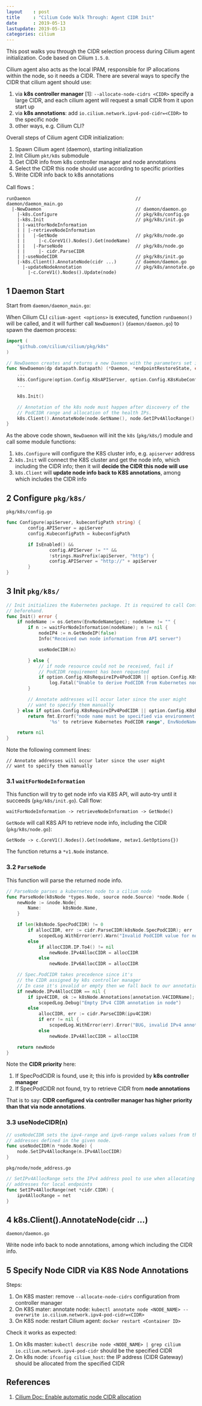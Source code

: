 ```yaml
---
layout    : post
title     : "Cilium Code Walk Through: Agent CIDR Init"
date      : 2019-05-13
lastupdate: 2019-05-13
categories: cilium
---
```


This post walks you through the CIDR selection process during Cilium agent
initialization. Code based on Cilium `1.5.0`.

Cilium agent also acts as the local IPAM, responsible for IP allocations within
the node, so it needs a CIDR. There are several ways to specify the CIDR that
cilium agent should use:

1. via **k8s controller manager** [1]: `--allocate-node-cidrs <CIDR>` specify a
   large CIDR, and each cilium agent will request a small CIDR from it upon
   start up
1. via **k8s annotations**: add `io.cilium.network.ipv4-pod-cidr=<CIDR>` to the
   specific node
1. other ways, e.g. Cilium CLI?

Overall steps of Cilium agent CIDR initialization:

1. Spawn Cilium agent (daemon), starting initialization
1. Init Cilium `pkt/k8s` submodule
1. Get CIDR info from k8s controller manager and node annotations
1. Select the CIDR this node should use according to specific priorities
1. Write CIDR info back to k8s annotations

Call flows：

```shell
runDaemon                                       // daemon/daemon_main.go
  |-NewDaemon                                   // daemon/daemon.go
    |-k8s.Configure                             // pkg/k8s/config.go
    |-k8s.Init                                  // pkg/k8s/init.go
    | |-waitForNodeInformation 
    | | |-retrieveNodeInformation 
    | |   |-GetNode                             // pkg/k8s/node.go
    | |     |-c.CoreV1().Nodes().Get(nodeName)
    | |   |-ParseNode                           // pkg/k8s/node.go
    | |     |- cidr.ParseCIDR
    | |-useNodeCIDR                             // pkg/k8s/init.go
    |-k8s.Client().AnnotateNode(cidr ...)       // daemon/daemon.go
      |-updateNodeAnnotation                    // pkg/k8s/annotate.go
        |-c.CoreV1().Nodes().Update(node)
```

## 1 Daemon Start

Start from `daemon/daemon_main.go`:

When Cilium CLI `cilium-agent <options>` is executed, function `runDaemon()`
will be called, and it will further call `NewDaemon()` (`daemon/daemon.go`)
to spawn the daemon process:

```go
import (
	"github.com/cilium/cilium/pkg/k8s"
)

// NewDaemon creates and returns a new Daemon with the parameters set in c.
func NewDaemon(dp datapath.Datapath) (*Daemon, *endpointRestoreState, error) {
	...
	k8s.Configure(option.Config.K8sAPIServer, option.Config.K8sKubeConfigPath)
	...

	k8s.Init()

	// Annotation of the k8s node must happen after discovery of the
	// PodCIDR range and allocation of the health IPs.
	k8s.Client().AnnotateNode(node.GetName(), node.GetIPv4AllocRange() ...)
}
```

As the above code shown, `NewDaemon` will init the `k8s`
(`pkg/k8s/`) module and call some module functions:

1. `k8s.Configure` will configure the K8S cluster info, e.g. `apiserver` address
1. `k8s.Init` will connect the K8S cluster and get the node info, which including
   the CIDR info; then it will **decide the CIDR this node will use**
1. `k8s.Client` will **update node info back to K8S annotations**, among which
   includes the CIDR info

## 2 Configure `pkg/k8s/`

`pkg/k8s/config.go`

```go
func Configure(apiServer, kubeconfigPath string) {
        config.APIServer = apiServer
        config.KubeconfigPath = kubeconfigPath

        if IsEnabled() &&
                config.APIServer != "" &&
                !strings.HasPrefix(apiServer, "http") {
                config.APIServer = "http://" + apiServer
        }
}
```

## 3 Init `pkg/k8s/`

```go
// Init initializes the Kubernetes package. It is required to call Configure()
// beforehand.
func Init() error {
	if nodeName := os.Getenv(EnvNodeNameSpec); nodeName != "" {
		if n := waitForNodeInformation(nodeName); n != nil {
			nodeIP4 := n.GetNodeIP(false)
			Info("Received own node information from API server")

			useNodeCIDR(n)

		} else {
			// if node resource could not be received, fail if
			// PodCIDR requirement has been requested
			if option.Config.K8sRequireIPv4PodCIDR || option.Config.K8sRequireIPv6PodCIDR
				log.Fatal("Unable to derive PodCIDR from Kubernetes node resource, giving up")
		}

		// Annotate addresses will occur later since the user might
		// want to specify them manually
	} else if option.Config.K8sRequireIPv4PodCIDR || option.Config.K8sRequireIPv6PodCIDR
		return fmt.Errorf("node name must be specified via environment variable
                '%s' to retrieve Kubernetes PodCIDR range", EnvNodeNameSpec)

	return nil
}
```

Note the following comment lines:

```shell
// Annotate addresses will occur later since the user might
// want to specify them manually
```

### 3.1 `waitForNodeInformation`

This function will try to get node info via K8S API, will auto-try until it
succeeds (`pkg/k8s/init.go`). Call flow:

`waitForNodeInformation -> retrieveNodeInformation -> GetNode()`

`GetNode` will call K8S API to retrieve node info, including the CIDR (`pkg/k8s/node.go`):

`GetNode -> c.CoreV1().Nodes().Get(nodeName, metav1.GetOptions{})`

The function returns a `*v1.Node` instance.

### 3.2 `ParseNode`

This function will parse the returned node info.

```go
// ParseNode parses a kubernetes node to a cilium node
func ParseNode(k8sNode *types.Node, source node.Source) *node.Node {
	newNode := &node.Node{
		Name:        k8sNode.Name,
	}

	if len(k8sNode.SpecPodCIDR) != 0
		if allocCIDR, err := cidr.ParseCIDR(k8sNode.SpecPodCIDR); err != nil
			scopedLog.WithError(err).Warn("Invalid PodCIDR value for node")
		else
			if allocCIDR.IP.To4() != nil
				newNode.IPv4AllocCIDR = allocCIDR
			else
				newNode.IPv6AllocCIDR = allocCIDR

	// Spec.PodCIDR takes precedence since it's
	// the CIDR assigned by k8s controller manager
	// In case it's invalid or empty then we fall back to our annotations.
	if newNode.IPv4AllocCIDR == nil {
		if ipv4CIDR, ok := k8sNode.Annotations[annotation.V4CIDRName]; !ok {
			scopedLog.Debug("Empty IPv4 CIDR annotation in node")
		else
			allocCIDR, err := cidr.ParseCIDR(ipv4CIDR)
			if err != nil {
				scopedLog.WithError(err).Error("BUG, invalid IPv4 annotation CIDR in node")
			else
				newNode.IPv4AllocCIDR = allocCIDR

	return newNode
}
```

Note the **CIDR priority** here:

1. If SpecPodCIDR is found, use it; this info is provided by **k8s controller
   manager**
1. If SpecPodCIDR not found, try to retrieve CIDR from **node annotations**

That is to say: **CIDR configured via controller manager has higher priority
than that via node annotations**.

### 3.3 useNodeCIDR(n)

```go
// useNodeCIDR sets the ipv4-range and ipv6-range values values from the
// addresses defined in the given node.
func useNodeCIDR(n *node.Node) {
	node.SetIPv4AllocRange(n.IPv4AllocCIDR)
}
```

`pkg/node/node_address.go`

```go
// SetIPv4AllocRange sets the IPv4 address pool to use when allocating
// addresses for local endpoints
func SetIPv4AllocRange(net *cidr.CIDR) {
	ipv4AllocRange = net
}
```

## 4 k8s.Client().AnnotateNode(cidr ...)

`daemon/daemon.go`

Write node info back to node annotations, among which including the CIDR info.

## 5 Specify Node CIDR via K8S Node Annotations

Steps:

1. On K8S master: remove `--allocate-node-cidrs` configuration from controller manager
2. On K8S mater: annotate node: `kubectl annotate node <NODE_NAME> --overwrite io.cilium.network.ipv4-pod-cidr=<CIDR>`
3. On K8S node: restart Cilium agent: `docker restart <Container ID>`

Check it works as expected:

1. On k8s master: `kubectl describe node <NODE_NAME> | grep cilium`
   `io.cilium.network.ipv4-pod-cidr` should be the specified CIDR
1. On k8s node: `ifconfig cilium_host`: the IP address (CIDR Gateway) should be
   allocated from the specified CIDR

## References

1. [Cilium Doc: Enable automatic node CIDR allocation](http://docs.cilium.io/en/v1.5/kubernetes/requirements/?highlight=controller%20manager#enable-automatic-node-cidr-allocation-recommended)
